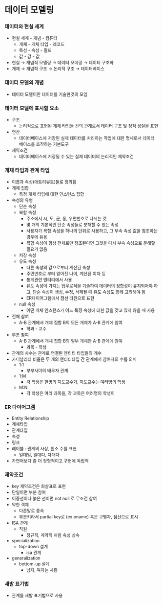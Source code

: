 # 데이터 모델링

### 데이터와 현실 세계

- 현실 세계 - 개념 - 컴퓨터
    - 개체 - 개체 타입 - 레코드
    - 특성 - 속성 - 필드
    - 값 - 값 - 값
- 현실 → 개념적 모델링 → 데이터 모데링 → 데이터 구조화
- 개체 → 개념적 구조 → 논리적 구조 → 데이터베이스

### 데이터 모델의 개념

- 데이터 모델이란 데이터를 기술한것의 모임

### 데이터 모델에 표시할 요소

- 구조
    - 논리적으로 표현된 개체 타입들 간의 관계로서 데이터 구조 및 정적 성질을 표현
- 연산
    - 데이터베이스에 저장된 실제 데이터를 처리하는 작업에 대한 명세로서 데이터 베이스를 조작하는 기본도구
- 제약조건
    - 데이터베이스에 저장될 수 있는 실제 데이터의 논리적인 제약조건

### 개체 타입과 관계 타입

- 이름과 속성(애트리뷰트)들로 정의됨
- 개체 집합
    - 특정 개체 타입에 대한 인스턴스 집합
- 속성의 유형
    - 단순 속성
    - 복합 속성
        - 주소에서 시, 도, 군, 동, 우편번호로 나뉘는 것
        - 몇 개의 기본적인 단순 속성들로 분해할 수 있는 속성
        - 사용자가 복합 속성을 하나의 단위로 사용하고, 그 부속 속성 값을 참조하는 경우에 유용
        - 복합 속성이 항상 전체로만 잠초된다면 그것을 다시 부속 속성으로 분해할 필요가 없음
    - 저장 속성
    - 유도 속성
        - 다른 속성의 값으로부터 계산된 속성
        - 주민번호로 부터 얻어진 나이, 계산된 이자 등
        - 통계관련 엔티티에서 사용
        - 유도 속성이 가지는 업무로직을 기술하여 데이터의 정합성이 유지되어야 하고, 단순 속성이 생성, 수정, 삭제될 때 유도 속성도 함께 고려해야 됨
        - ER다이어그램에서 점선 타원으로 표현
    - null 속성
        - 어떤 개체 인스턴스가 어느 특정 속성에 대한 값을 갖고 있지 않을 때 사용
- 전체 참여
    - A-B 관계에서 개체 집합 B의 모든 개체가 A-B 관계에 참여
        - 학과 - 교수
- 부분 참여
    - A-B 관계에서 개체 집합 B의 일부 개체만 A-B 관계에 참여
        - 과목 - 학생
- 관계의 차수는 관계로 연결된 엔티티 타입들의 개수
- 카디날리티 비율은 두 개의 엔티티타입 간 관계에서 참여자의 수를 의미
    - 1:1
        - 부부사이의 배우자 관계
    - 1:M
        - 각 학생은 한명의 지도교수가, 지도교수는 여러명의 학생
    - M:N
        - 각 학생은 여러 과목을, 각 과목은 여러명의 학생이

### ER 다이어그램

- Entity Relationship
- 계체타입
- 관계타입
- 속성
- 링크
- 레이블 : 관계의 사상, 원소 수를 표현
    - 일대일, 일대다, 다대다
- 자연어보다 좀 더 정형적이고 구현에 독립적

### 제약조건

- key 제약조건은 화살표로 표현
- 단일이면 부분 참여
- 이중선이나 붉은 선이면 not null 로 무조건 참여
- 약한 객체
    - 다른말로 종속
    - 부분키라서 partial key로 (ex.pname) 혹은 구별자, 점선으로 표시
- ISA 관계
    - 직원
        - 정규직, 계약직 처럼 속성 상속
- specialization
    - top-down 설계
        - isa 괸계
- generalization
    - bottom-up 설계
        - 남자, 여자는 사람

### 새발 표기법

- 관계를 새발 표기법으로 사용